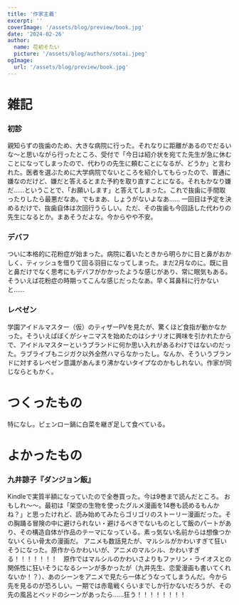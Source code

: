 ```yaml
---
title: '作家主義'
excerpt: ''
coverImage: '/assets/blog/preview/book.jpg'
date: '2024-02-26'
author:
  name: 花初そたい
  picture: '/assets/blog/authors/sotai.jpeg'
ogImage:
  url: '/assets/blog/preview/book.jpg'
---
```

# 雑記
### 初診
親知らずの抜歯のため、大きな病院に行った。それなりに距離があるのでだるいな～と思いながら行ったところ、受付で「今日は紹介状を宛てた先生が急に休むことになってしまったので、代わりの先生に頼むことになるが、どうか」と言われた。医者を選ぶために大学病院でないところを紹介してもらったので、普通に嫌なのだけど、嫌だと答えるとまた予約を取り直すことになる。それもかなり嫌だ……ということで、「お願いします」と答えてしまった。これで抜歯に手間取ったりしたら最悪だなあ。でもまあ、しょうがないよなあ……
一回目は予定を決めるだけで、抜歯自体は次回行うらしい。ただ、その抜歯も今回話した代わりの先生になるとか。まあそうだよな。今からやや不安。

### デバフ
ついに本格的に花粉症が始まった。病院に着いたときから明らかに目と鼻がおかしく、ティッシュを借りて回る羽目になってしまった。まだ2月なのに。既に目と鼻だけでなく思考にもデバフがかかったような感じがあり、常に眠気もある。そういえば花粉症の時期ってこんな感じだったなあ。早く耳鼻科に行かないと……

### レペゼン
学園アイドルマスター（仮）のティザーPVを見たが、驚くほど食指が動かなかった。そういえばぼくがシャニマスを始めたのはシナリオに興味を引かれたからで、アイドルマスターというブランドに何か思い入れがあるわけではないのだった。ラブライブもニジガク以外全然ハマらなかったし。なんか、そういうブランドに対するレペゼン意識があんまり沸かないタイプなのかもしれない。作家が同じならともかく。

# つくったもの
特になし。ピェンロー鍋に白菜を継ぎ足して食べている。

# よかったもの

### 九井諒子『ダンジョン飯』
Kindleで実質半額になっていたので全巻買った。今は9巻まで読んだところ。
おもしれ～～。最初は「架空の生物を使ったグルメ漫画を14巻も読めるもんかね？」と思ったけれど、読み始めてみたらゴリゴリのストーリー漫画だった。その胸踊る冒険の中に避けられない・避けるべきでないものとして飯のパートがあり、その構造自体が作品のテーマになっている。素っ気ない名前からは想像つかないくらい骨太の漫画だ。
アニメも数話見たが、マルシルがかわいすぎて狂いそうになった。原作からかわいいが、アニメのマルシル、かわいすぎる！！！！！！！　原作ではマルシルのかわいさよりもファリン・ライオスとの関係性に狂いそうになるシーンが多かったが（九井先生、恋愛漫画も書いてくれないか！？）、あのシーンをアニメで見たら一体どうなってしまうんだ。今から先を見るのが恐ろしい。一期では赤竜戦くらいまでしか行かないだろうが、その先の風呂とベッドのシーンがあったら……狂う！！！！！！！！